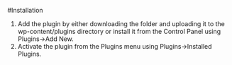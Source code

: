 #Installation

1. Add the plugin by either downloading the folder and uploading it to the wp-content/plugins directory or install it from the Control Panel using Plugins->Add New.
2. Activate the plugin from the Plugins menu using Plugins->Installed Plugins.
